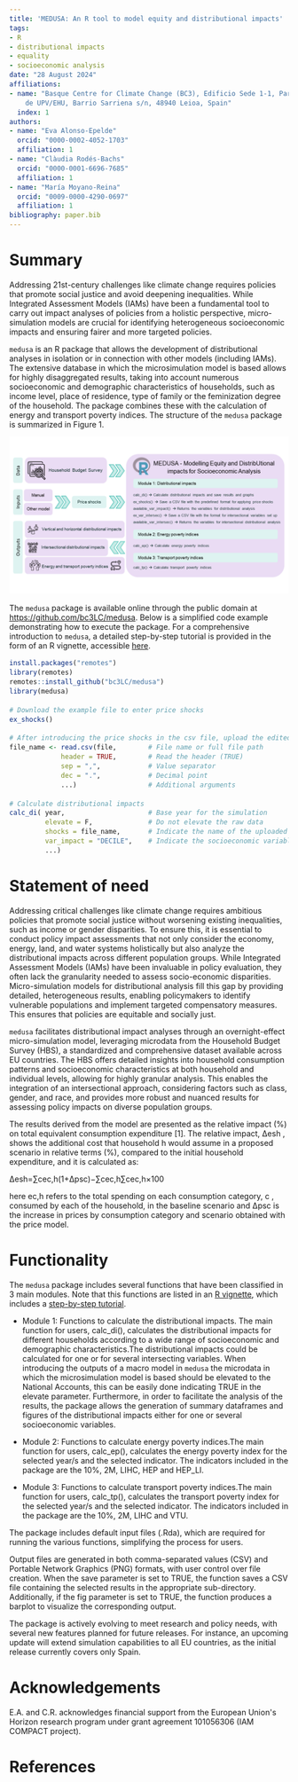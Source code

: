 ```yaml
---
title: 'MEDUSA: An R tool to model equity and distributional impacts'
tags:
- R
- distributional impacts
- equality
- socioeconomic analysis
date: "28 August 2024"
affiliations:
- name: "Basque Centre for Climate Change (BC3), Edificio Sede 1-1, Parque Científico
    de UPV/EHU, Barrio Sarriena s/n, 48940 Leioa, Spain"
  index: 1
authors:
- name: "Eva Alonso-Epelde"
  orcid: "0000-0002-4052-1703"
  affiliation: 1
- name: "Clàudia Rodés-Bachs"
  orcid: "0000-0001-6696-7685"
  affiliation: 1
- name: "María Moyano-Reina"
  orcid: "0009-0000-4290-0697"
  affiliation: 1
bibliography: paper.bib
---
```


# Summary

Addressing 21st-century challenges like climate change requires policies that promote social justice and avoid deepening inequalities. While Integrated Assessment Models (IAMs) have been a fundamental tool to carry out impact analyses of policies from a holistic perspective, micro-simulation models are crucial for identifying heterogeneous socioeconomic impacts and ensuring fairer and more targeted policies.

`medusa` is an R package that allows the development of distributional analyses in isolation or in connection with other models (including IAMs). The extensive database in which the microsimulation model is based allows for highly disaggregated results, taking into account numerous socioeconomic and demographic characteristics of households, such as income level, place of residence, type of family or the feminization degree of the household. The package combines these with the calculation of energy and transport poverty indices. The structure of the `medusa` package is summarized in Figure 1.

![Structure of the `medusa` package](figure1.png)

The `medusa` package is available online through the public domain at <https://github.com/bc3LC/medusa>. Below is a simplified code example demonstrating how to execute the package. For a comprehensive introduction to `medusa`, a detailed step-by-step tutorial is provided in the form of an R vignette, accessible [here](https://bc3lc.github.io/medusa/).

``` r
install.packages("remotes")
library(remotes)
remotes::install_github("bc3LC/medusa")
library(medusa)

# Download the example file to enter price shocks
ex_shocks() 

# After introducing the price shocks in the csv file, upload the edited file
file_name <- read.csv(file,        # File name or full file path
             header = TRUE,        # Read the header (TRUE)
             sep = ",",            # Value separator
             dec = ".",            # Decimal point
             ...)                  # Additional arguments

# Calculate distributional impacts
calc_di( year,                     # Base year for the simulation
         elevate = F,              # Do not elevate the raw data
         shocks = file_name,       # Indicate the name of the uploaded file
         var_impact = "DECILE",    # Indicate the socioeconomic variable
         ...)
```

# Statement of need

Addressing critical challenges like climate change requires ambitious policies that promote social justice without worsening existing inequalities, such as income or gender disparities. To ensure this, it is essential to conduct policy impact assessments that not only consider the economy, energy, land, and water systems holistically but also analyze the distributional impacts across different population groups. While Integrated Assessment Models (IAMs) have been invaluable in policy evaluation, they often lack the granularity needed to assess socio-economic disparities. Micro-simulation models for distributional analysis fill this gap by providing detailed, heterogeneous results, enabling policymakers to identify vulnerable populations and implement targeted compensatory measures. This ensures that policies are equitable and socially just.

`medusa` facilitates distributional impact analyses through an overnight-effect micro-simulation model, leveraging microdata from the Household Budget Survey (HBS), a standardized and comprehensive dataset available across EU countries. The HBS offers detailed insights into household consumption patterns and socioeconomic characteristics at both household and individual levels, allowing for highly granular analysis. This enables the integration of an intersectional approach, considering factors such as class, gender, and race, and provides more robust and nuanced results for assessing policy impacts on diverse population groups.

The results derived from the model are presented as the relative impact (%) on total equivalent consumption expenditure [1]. The relative impact, Δesh , shows the additional cost that household h would assume in a proposed scenario in relative terms (%), compared to the initial household expenditure, and it is calculated as:

Δesh=∑cec,h(1+Δpsc)−∑cec,h∑cec,h×100

here ec,h refers to the total spending on each consumption category, c , consumed by each of the household, in the baseline scenario and Δpsc is the increase in prices by consumption category and scenario obtained with the price model.

# Functionality

The `medusa` package includes several functions that have been classified in 3 main modules. Note that this functions are listed in an [R vignette](https://bc3lc.github.io/medusa/), which includes a [step-by-step tutorial](https://bc3lc.github.io/medusa/articles/Tutorials.html).

-   Module 1: Functions to calculate the distributional impacts. The main function for users, calc_di(), calculates the distributional impacts for different households according to a wide range of socioeconomic and demographic characteristics.The distributional impacts could be calculated for one or for several intersecting variables. When introducing the outputs of a macro model in `medusa` the microdata in which the microsimulation model is based should be elevated to the National Accounts, this can be easily done indicating TRUE in the elevate parameter. Furthermore, in order to facilitate the analysis of the results, the package allows the generation of summary dataframes and figures of the distributional impacts either for one or several socioeconomic variables.

-   Module 2: Functions to calculate energy poverty indices.The main function for users, calc_ep(), calculates the energy poverty index for the selected year/s and the selected indicator. The indicators included in the package are the 10%, 2M, LIHC, HEP and HEP_LI.

-   Module 3: Functions to calculate transport poverty indices.The main function for users, calc_tp(), calculates the transport poverty index for the selected year/s and the selected indicator. The indicators included in the package are the 10%, 2M, LIHC and VTU.

The package includes default input files (.Rda), which are required for running the various functions, simplifying the process for users.

Output files are generated in both comma-separated values (CSV) and Portable Network Graphics (PNG) formats, with user control over file creation. When the save parameter is set to TRUE, the function saves a CSV file containing the selected results in the appropriate sub-directory. Additionally, if the fig parameter is set to TRUE, the function produces a barplot to visualize the corresponding output.

The package is actively evolving to meet research and policy needs, with several new features planned for future releases. For instance, an upcoming update will extend simulation capabilities to all EU countries, as the initial release currently covers only Spain.

# Acknowledgements

E.A. and C.R. acknowledges financial support from the European Union's Horizon research program under grant agreement 101056306 (IAM COMPACT project).

# References
